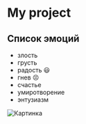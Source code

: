 # My project
## Список эмоций
* злость
* грусть
* радость :smiley:
* гнев :persevere:
* счастье
* умиротворение
* энтузиазм

![Картинка](https://postila.ru/data/e2/22/d7/ae/e222d7ae31c679fb2ad67325b9bd52522122018ea43309d4bbe7fb76fdb92410.jpg)

